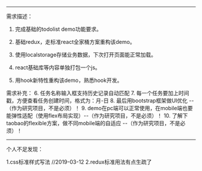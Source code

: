 
-------------------------------------------------------------
需求描述：

1. 完成基础的todolist demo功能要求。

2. 基础redux，走标准react全家桶方案重构该demo。

3. 使用localstorage存储业务数据，下次打开页面能正常加载。

4. react基础库等内容单独打包一个js。

5. 用hook新特性重构该demo，熟悉hook开发。

需求补充：
6. 任务名称输入框支持历史记录自动匹配
7. 每一个任务要加上时间戳，方便查看任务创建时间，格式为：月-日
8. 最后用bootstrap框架做UI优化 --（作为研究项目，不是必须）！
9. demo在pc端可以正常使用，在mobile端也要能弹性适配（使用flex布局实现）--（作为研究项目，不是必须）！
10. 了解下taobao的flexible方案，做不同mobile端的自适应 --（作为研究项目，不是必须）！

-------------------------------------------------------------
个人不足发现：

1.css标准样式写法   //2019-03-12
2.redux标准用法有点生疏了